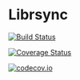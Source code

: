 # Librsync

[![Build Status](https://travis-ci.org/jgoldfar/Librsync.jl.svg?branch=master)](https://travis-ci.org/jgoldfar/Librsync.jl)

[![Coverage Status](https://coveralls.io/repos/jgoldfar/Librsync.jl/badge.svg?branch=master&service=github)](https://coveralls.io/github/jgoldfar/Librsync.jl?branch=master)

[![codecov.io](http://codecov.io/github/jgoldfar/Librsync.jl/coverage.svg?branch=master)](http://codecov.io/github/jgoldfar/Librsync.jl?branch=master)
